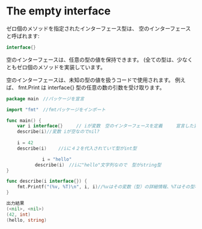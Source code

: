 # The empty interface

ゼロ個のメソッドを指定されたインターフェース型は、 空のインターフェース と呼ばれます:<br>

```go
interface{}
```

空のインターフェースは、任意の型の値を保持できます。 (全ての型は、少なくともゼロ個のメソッドを実装しています。

空のインターフェースは、未知の型の値を扱うコードで使用されます。 例えば、 fmt.Print は interface{} 型の任意の数の引数を受け取ります。<br>

```go
package main　//パッケージを宣言

import "fmt"　//fmtパッケージをインポート

func main() {
    var i interface{}　　　// iが変数　空のインターフェースを定義　　　宣言した変数にはどんな型の値でも代入可能
    describe(i)//変数 iが空なのでnil?　　
    
    i = 42
    describe(i) 　　//iに４２を代入されていて型がint型

　　　　　　　　i = "hello"　　
	　　　　describe(i)　//iに"hello"文字列なので　型がstring型
}

func describe(i interface{}) {
	fmt.Printf("(%v, %T)\n", i, i)//%vはその変数（型）の詳細情報、%Tはその型名が出力される
}

出力結果
(<nil>, <nil>)
(42, int)
(hello, string)
```
